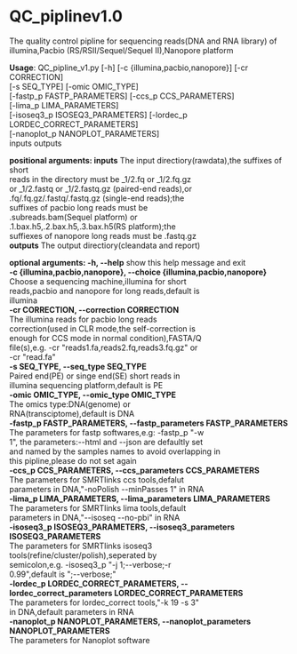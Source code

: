 # QC_piplinev1.0
The quality control pipline for sequencing reads(DNA and RNA library) of illumina,Pacbio (RS/RSII/Sequel/Sequel II),Nanopore platform

<b>Usage</b>: QC_pipline_v1.py [-h] [-c {illumina,pacbio,nanopore}] [-cr CORRECTION]  
		[-s SEQ_TYPE] [-omic OMIC_TYPE]  
		[-fastp_p FASTP_PARAMETERS] [-ccs_p CCS_PARAMETERS]  
		[-lima_p LIMA_PARAMETERS]  
		[-isoseq3_p ISOSEQ3_PARAMETERS] 
		[-lordec_p LORDEC_CORRECT_PARAMETERS]  
		[-nanoplot_p NANOPLOT_PARAMETERS]  
		inputs outputs  

<b>positional arguments: </b> 
  <b>inputs</b>                The input directiory(rawdata),the suffixes of short  
                        reads in the directory must be _1/2.fq or _1/2.fq.gz  
                        or _1/2.fastq or _1/2.fastq.gz (paired-end reads),or  
                        .fq/.fq.gz/.fastq/.fastq.gz (single-end reads);the  
                        suffixes of pacbio long reads must be  
                        .subreads.bam(Sequel platform) or  
                        .1.bax.h5,.2.bax.h5,.3.bax.h5(RS platform);the  
                        suffiexes of nanopore long reads must be .fastq.gz  
  <b>outputs</b>               The output directiory(cleandata and report)  

<b>optional arguments: </b> 
  <b>-h, --help</b>            show this help message and exit  
  <b>-c {illumina,pacbio,nanopore}, --choice {illumina,pacbio,nanopore}</b>  
                        Choose a sequencing machine,illumina for short  
                        reads,pacbio and nanopore for long reads,default is  
                        illumina  
  <b>-cr CORRECTION, --correction CORRECTION</b>  
                        The illumina reads for pacbio long reads  
                        correction(used in CLR mode,the self-correction is  
                        enough for CCS mode in normal condition),FASTA/Q  
                        file(s),e.g. -cr "reads1.fa,reads2.fq,reads3.fq.gz" or  
                        -cr "read.fa"  
  <b>-s SEQ_TYPE, --seq_type SEQ_TYPE</b>  
                        Paired end(PE) or singe end(SE) short reads in  
                        illumina sequencing platform,default is PE  
  <b>-omic OMIC_TYPE, --omic_type OMIC_TYPE</b>  
                        The omics type:DNA(genome) or  
                        RNA(transciptome),default is DNA  
  <b>-fastp_p FASTP_PARAMETERS, --fastp_parameters FASTP_PARAMETERS</b>  
                        The parameters for fastp softwares,e.g: -fastp_p "-w  
                        1", the parameters:--html and --json are defaultly set  
                        and named by the samples names to avoid overlapping in  
                        this pipline,please do not set again  
  <b>-ccs_p CCS_PARAMETERS, --ccs_parameters CCS_PARAMETERS</b>  
                        The parameters for SMRTlinks ccs tools,defalut  
                        parameters in DNA,"-noPolish --minPasses 1" in RNA  
  <b>-lima_p LIMA_PARAMETERS, --lima_parameters LIMA_PARAMETERS</b>  
                        The parameters for SMRTlinks lima tools,default  
                        parameters in DNA,"--isoseq --no-pbi" in RNA  
  <b>-isoseq3_p ISOSEQ3_PARAMETERS, --isoseq3_parameters ISOSEQ3_PARAMETERS</b>  
                        The parameters for SMRTlinks isoseq3  
                        tools(refine/cluster/polish),seperated by  
                        semicolon,e.g. -isoseq3_p "-j 1;--verbose;-r  
                        0.99",default is ";--verbose;"  
  <b>-lordec_p LORDEC_CORRECT_PARAMETERS, --lordec_correct_parameters LORDEC_CORRECT_PARAMETERS</b>  
                        The parameters for lordec_correct tools,"-k 19 -s 3"  
                        in DNA,default parameters in RNA  
  <b>-nanoplot_p NANOPLOT_PARAMETERS, --nanoplot_parameters NANOPLOT_PARAMETERS</b>  
                        The parameters for Nanoplot software  
